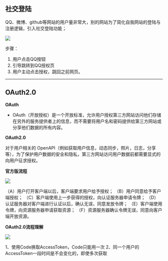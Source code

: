 ## 社交登陆

QQ、微博、github等网站的用户量非常大，别的网站为了简化自我网站的登陆与注册逻辑，引入社交登陆功能；

![](https://cfmall-hello.oss-cn-beijing.aliyuncs.com/img/202304/image-20230409121219025.png#id=hFlYV&originHeight=511&originWidth=475&originalType=binary&ratio=1&rotation=0&showTitle=false&status=done&style=none&title=)

步骤：

1. 用户点击QQ按钮
2. 引导跳转到QQ授权页
3. 用户主动点击授权，跳回之前网页。

---

## OAuth2.0

**OAuth**

- OAuth（开放授权）是一个开放标准，允许用户授权第三方网站访问他们存储在另外的服务提供者上的信息，而不需要将用户名和密码提供给第三方网站或分享他们数据的所有内容。

**OAuth2.0**

对于用户相关的 OpenAPI（例如获取用户信息，动态同步，照片，日志，分享等），为了保护用户数据的安全和隐私，第三方网站访问用户数据前都需要显式的向用户征求授权。

**官方版流程**

![](https://cfmall-hello.oss-cn-beijing.aliyuncs.com/img/202304/image-20230409121533057.png#id=oFDxu&originHeight=621&originWidth=997&originalType=binary&ratio=1&rotation=0&showTitle=false&status=done&style=none&title=)

（A）用户打开客户端以后，客户端要求用户给予授权；
（B）用户同意给予客户端授权；
（C）客户端使用上一步获得的授权，向认证服务器申请令牌；
（D）认证服务器对客户端进行认证以后，确认无误，同意发放令牌；
（E）客户端使用令牌，向资源服务器申请获取资源；
（F）资源服务器确认令牌无误，同意向客户端开放资源。

**OAuth2.0流程理解**

![](https://cfmall-hello.oss-cn-beijing.aliyuncs.com/img/202304/image-20230409121613409.png#id=AoJob&originHeight=556&originWidth=1188&originalType=binary&ratio=1&rotation=0&showTitle=false&status=done&style=none&title=)

1、使用Code换取AccessToken，Code只能用一次
2、同一个用户的AccessToken一段时间是不会变化的，即使多次获取
